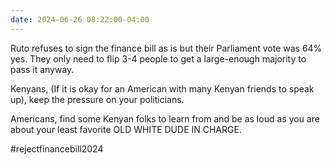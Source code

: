 ```yaml
---
date: 2024-06-26 08:22:00-04:00
---
```


Ruto refuses to sign the finance bill as is but their Parliament vote was 64% yes. They only need to flip 3-4 people to get a large-enough majority to pass it anyway.

Kenyans, (If it is okay for an American with many Kenyan friends to speak up), keep the pressure on your politicians.

Americans, find some Kenyan folks to learn from and be as loud as you are about your least favorite OLD WHITE DUDE IN CHARGE.

\#rejectfinancebill2024

